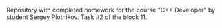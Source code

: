 Repository with completed homework for the course "C++ Developer" by student Sergey Plotnikov. Task #2 of the block 11.
